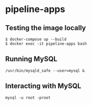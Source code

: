 # pipeline-apps

## Testing the image locally

```
$ docker-compose up --build
$ docker exec -it pipeline-apps bash
```

## Running MySQL
`/usr/bin/mysqld_safe --user=mysql &`

## Interacting with MySQL
`mysql -u root -proot`

